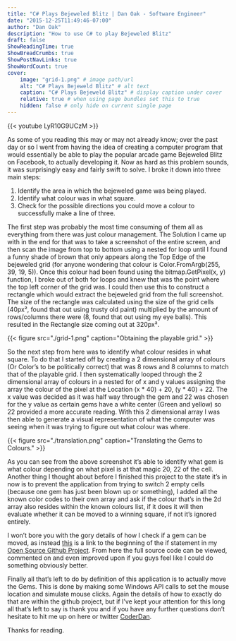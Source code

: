 ```yaml
---
title: "C# Plays Bejeweled Blitz | Dan Oak - Software Engineer"
date: "2015-12-25T11:49:46-07:00"
author: "Dan Oak"
description: "How to use C# to play Bejeweled Blitz"
draft: false
ShowReadingTime: true
ShowBreadCrumbs: true
ShowPostNavLinks: true
ShowWordCount: true
cover:
    image: "grid-1.png" # image path/url
    alt: "C# Plays Bejeweld Blitz" # alt text
    caption: "C# Plays Bejeweld Blitz" # display caption under cover
    relative: true # when using page bundles set this to true
    hidden: false # only hide on current single page
---
```


{{< youtube LyR10G9UCzM >}}

As some of you reading this may or may not already know; over the past day or so I went from having the idea of creating a computer program that would essentially be able to play the popular arcade game Bejeweled Blitz on Facebook, to actually developing it. Now as hard as this problem sounds, it was surprisingly easy and fairly swift to solve. I broke it down into three main steps:

1. Identify the area in which the bejeweled game was being played.
1. Identify what colour was in what square.
1. Check for the possible directions you could move a colour to successfully make a line of three.

The first step was probably the most time consuming of them all as everything from there was just colour management. The Solution I came up with in the end for that was to take a screenshot of the entire screen, and then scan the image from top to bottom using a nested for loop until I found a funny shade of brown that only appears along the Top Edge of the bejeweled grid (for anyone wondering that colour is Color.FromArgb(255, 39, 19, 5)). Once this colour had been found using the bitmap.GetPixel(x, y) function, I broke out of both for loops and knew that was the point where the top left corner of the grid was. I could then use this to construct a rectangle which would extract the bejeweled grid from the full screenshot. The size of the rectangle was calculated using the size of the grid cells (40px², found that out using trusty old paint) multiplied by the amount of rows/columns there were (8, found that out using my eye balls). This resulted in the Rectangle size coming out at 320px².

{{< figure src="./grid-1.png" caption="Obtaining the playable grid." >}}

So the next step from here was to identify what colour resides in what square. To do that I started off by creating a 2 dimensional array of colours (Or Color’s to be politically correct) that was 8 rows and 8 columns to match that of the playable grid. I then systematically looped through the 2 dimensional array of colours in a nested for of x and y values assigning the array the colour of the pixel at the Location (x * 40) + 20, (y * 40) + 22. The x value was decided as it was half way through the gem and 22 was chosen for the y value as certain gems have a white center (Green and yellow) so 22 provided a more accurate reading. With this 2 dimensional array I was then able to generate a visual representation of what the computer was seeing when it was trying to figure out what colour was where.


{{< figure src="./translation.png" caption="Translating the Gems to Colours." >}}

As you can see from the above screenshot it’s able to identify what gem is what colour depending on what pixel is at that magic 20, 22 of the cell. Another thing I thought about before I finished this project to the state it’s in now is to prevent the application from trying to switch 2 empty cells (because one gem has just been blown up or something), I added all the known color codes to their own array and ask if the colour that’s in the 2d array also resides within the known colours list, if it does it will then evaluate whether it can be moved to a winning square, if not it’s ignored entirely.

I won’t bore you with the gory details of how I check if a gem can be moved, as instead [this](https://github.com/DanDecrypted/BejeweledBotDotNet/blob/master/BejeweledBotDotNet/BejeweledWindowManager.cs#L72) is a link to the beginning of the if statement in my [Open Source Github Project](https://github.com/DanDecrypted/BejeweledBotDotNet). From here the full source code can be viewed, commented on and even improved upon if you guys feel like I could do something obviously better.

Finally all that’s left to do by definition of this application is to actually move the Gems. This is done by making some Windows API calls to set the mouse location and simulate mouse clicks. Again the details of how to exactly do that are within the github project, but if I’ve kept your attention for this long all that’s left to say is thank you and if you have any further questions don’t hesitate to hit me up on here or twitter [CoderDan](https://twitter.com/CoderDan).

Thanks for reading.